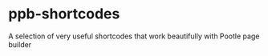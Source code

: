 # ppb-shortcodes
A selection of very useful shortcodes that work beautifully with Pootle page builder
